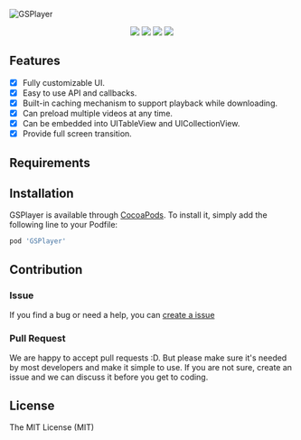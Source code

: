 ![GSPlayer](https://github.com/wxxsw/GSPlayer/blob/master/ScreenShots/logo.png)

<p align="center">
<a href="https://developer.apple.com/swift"><img src="https://img.shields.io/badge/language-swift5-f48041.svg?style=flat"></a>
<a href="https://developer.apple.com/ios"><img src="https://img.shields.io/badge/platform-iOS10+-blue.svg?style=flat"></a>
<a href="http://cocoadocs.org/docsets/GSPlayer"><img src="https://img.shields.io/badge/Cocoapods-compatible-4BC51D.svg?style=flat"></a>
<a href="https://github.com/wxxsw/GSPlayer/blob/master/LICENSE"><img src="http://img.shields.io/badge/license-MIT-lightgrey.svg?style=flat"></a>
</p>

## Features

- [x] Fully customizable UI.
- [x] Easy to use API and callbacks.
- [x] Built-in caching mechanism to support playback while downloading.
- [x] Can preload multiple videos at any time.
- [x] Can be embedded into UITableView and UICollectionView.
- [x] Provide full screen transition.

## Requirements

## Installation

GSPlayer is available through [CocoaPods](https://cocoapods.org). To install
it, simply add the following line to your Podfile:

```ruby
pod 'GSPlayer'
```

## Contribution

### Issue

If you find a bug or need a help, you can [create a issue](https://github.com/wxxsw/GSPlayer/issues/new)

### Pull Request

We are happy to accept pull requests :D. But please make sure it's needed by most developers and make it simple to use. If you are not sure, create an issue and we can discuss it before you get to coding.

## License

The MIT License (MIT)
